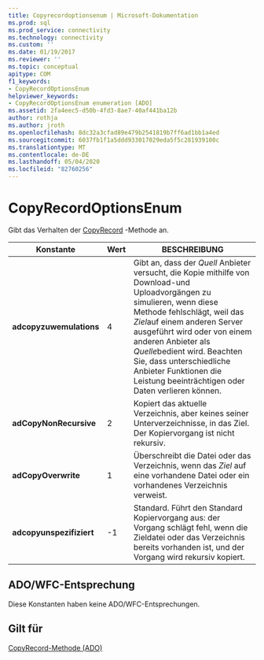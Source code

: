 ```yaml
---
title: Copyrecordoptionsenum | Microsoft-Dokumentation
ms.prod: sql
ms.prod_service: connectivity
ms.technology: connectivity
ms.custom: ''
ms.date: 01/19/2017
ms.reviewer: ''
ms.topic: conceptual
apitype: COM
f1_keywords:
- CopyRecordOptionsEnum
helpviewer_keywords:
- CopyRecordOptionsEnum enumeration [ADO]
ms.assetid: 2fa4eec5-d50b-4fd3-8ae7-40af441ba12b
author: rothja
ms.author: jroth
ms.openlocfilehash: 8dc32a3cfad89e479b2541819b7ff6ad1bb1a4ed
ms.sourcegitcommit: 6037fb1f1a5ddd933017029eda5f5c281939100c
ms.translationtype: MT
ms.contentlocale: de-DE
ms.lasthandoff: 05/04/2020
ms.locfileid: "82760256"
---
```

# <a name="copyrecordoptionsenum"></a>CopyRecordOptionsEnum
Gibt das Verhalten der [CopyRecord](../../../ado/reference/ado-api/copyrecord-method-ado.md) -Methode an.  
  
|Konstante|Wert|BESCHREIBUNG|  
|--------------|-----------|-----------------|  
|**adcopyzuwemulations**|4|Gibt an, dass der *Quell* Anbieter versucht, die Kopie mithilfe von Download-und Uploadvorgängen zu simulieren, wenn diese Methode fehlschlägt, weil das *Ziel*auf einem anderen Server ausgeführt wird oder von einem anderen Anbieter als *Quelle*bedient wird. Beachten Sie, dass unterschiedliche Anbieter Funktionen die Leistung beeinträchtigen oder Daten verlieren können.|  
|**adCopyNonRecursive**|2|Kopiert das aktuelle Verzeichnis, aber keines seiner Unterverzeichnisse, in das Ziel. Der Kopiervorgang ist nicht rekursiv.|  
|**adCopyOverwrite**|1|Überschreibt die Datei oder das Verzeichnis, wenn das *Ziel* auf eine vorhandene Datei oder ein vorhandenes Verzeichnis verweist.|  
|**adcopyunspezifiziert**|-1|Standard. Führt den Standard Kopiervorgang aus: der Vorgang schlägt fehl, wenn die Zieldatei oder das Verzeichnis bereits vorhanden ist, und der Vorgang wird rekursiv kopiert.|  
  
## <a name="adowfc-equivalent"></a>ADO/WFC-Entsprechung  
 Diese Konstanten haben keine ADO/WFC-Entsprechungen.  
  
## <a name="applies-to"></a>Gilt für  
 [CopyRecord-Methode (ADO)](../../../ado/reference/ado-api/copyrecord-method-ado.md)
